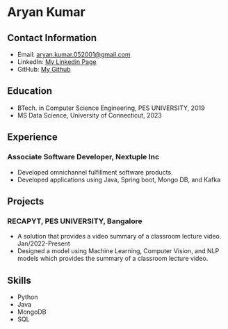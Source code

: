 # Aryan Kumar

## Contact Information

- Email: aryan.kumar.052001@gmail.com
- LinkedIn: [My Linkedin Page](https://www.linkedin.com/in/aryan-kumar-04355b209/)
- GitHub: [My Github](https://aryan0501.github.io/)

## Education

- BTech. in Computer Science Engineering, PES UNIVERSITY, 2019
- MS Data Science, University of Connecticut, 2023

## Experience

### Associate Software Developer, Nextuple Inc

- Developed omnichannel fulfillment software products.
- Developed applications using Java, Spring boot, Mongo DB, and Kafka

## Projects

### RECAPYT, PES UNIVERSITY, Bangalore

- A solution that provides a video summary of a classroom lecture video. Jan/2022-Present
- Designed a model using Machine Learning, Computer Vision, and NLP models which provides the summary of a classroom lecture video.

## Skills

- Python
- Java
- MongoDB
- SQL
